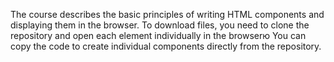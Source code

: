 The course describes the basic principles of writing HTML components and displaying them in the browser.
To download files, you need to clone the repository and open each element individually in the browserю
You can copy the code to create individual components directly from the repository.
